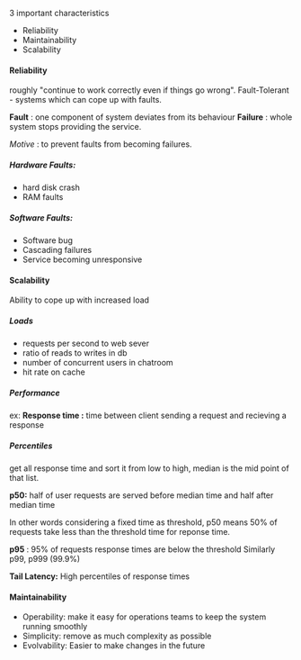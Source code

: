 3 important characteristics
- Reliability
- Maintainability
- Scalability

#### Reliability
roughly "continue to work correctly even if things go wrong".
Fault-Tolerant - systems which can cope up with faults.

__Fault__ : one component of system deviates from its behaviour
__Failure__ : whole system stops providing the service.

_Motive_ : to prevent faults from becoming failures.

##### Hardware Faults: 
- hard disk crash
- RAM faults

##### Software Faults: 
- Software bug 
- Cascading failures
- Service becoming unresponsive

#### Scalability
Ability to cope up with increased load

##### Loads
- requests per second to web sever
- ratio of reads to writes in db
- number of concurrent users in chatroom
- hit rate on cache

##### Performance
ex: __Response time :__ time between client sending a request and recieving a response

##### Percentiles
get all response time and sort it from low to high, median is the mid point of that list.

__p50:__ half of user requests are served before median time and half after median time

In other words considering a fixed time as threshold, p50 means 50% of requests take less than the threshold time for reponse time.

__p95__ : 95% of requests response times are below the threshold
Similarly p99, p999 (99.9%)

__Tail Latency:__ High percentiles of response times
 
#### Maintainability

- Operability: make it easy for operations teams to keep the system running smoothly
- Simplicity: remove as much complexity as possible
- Evolvability: Easier to make changes in the future
